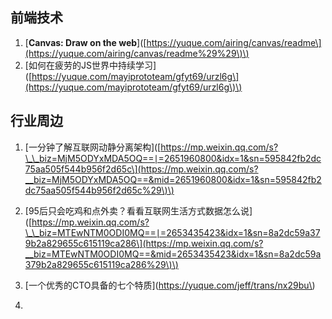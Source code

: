 ## 前端技术

1. \[**Canvas: Draw on the web**\]\([https://yuque.com/airing/canvas/readme\](https://yuque.com/airing/canvas/readme%29%29\)\)
2. \[如何在疲劳的JS世界中持续学习\]\([https://yuque.com/mayiprototeam/gfyt69/urzl6g\](https://yuque.com/mayiprototeam/gfyt69/urzl6g\)\)

## 行业周边

1. \[一分钟了解互联网动静分离架构\]\([https://mp.weixin.qq.com/s?\_\_biz=MjM5ODYxMDA5OQ==∣=2651960800&idx=1&sn=595842fb2dc75aa505f544b956f2d65c\](https://mp.weixin.qq.com/s?__biz=MjM5ODYxMDA5OQ==&mid=2651960800&idx=1&sn=595842fb2dc75aa505f544b956f2d65c%29\)\)

2. \[95后只会吃鸡和点外卖？看看互联网生活方式数据怎么说\]\([https://mp.weixin.qq.com/s?\_\_biz=MTEwNTM0ODI0MQ==∣=2653435423&idx=1&sn=8a2dc59a379b2a829655c615119ca286\](https://mp.weixin.qq.com/s?__biz=MTEwNTM0ODI0MQ==&mid=2653435423&idx=1&sn=8a2dc59a379b2a829655c615119ca286%29\)\)

3. \[一个优秀的CTO具备的七个特质\]\(https://yuque.com/jeff/trans/nx29bu\)

4. 


